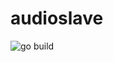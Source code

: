 # audioslave

![go build](https://github.com/bevzzz/audioslave/actions/workflows/go.yml/badge.svg?branch=master)
